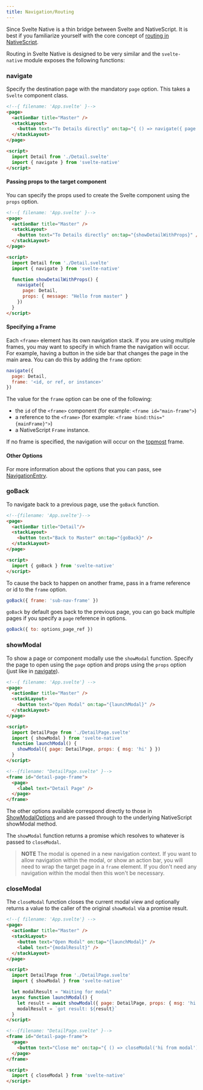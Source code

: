```yaml
---
title: Navigation/Routing
---
```


Since Svelte Native is a thin bridge between Svelte and NativeScript. It is best if you familiarize yourself with the core concept of [routing in NativeScript](https://docs.nativescript.org/core-concepts/navigation).

Routing in Svelte Native is designed to be very similar and the `svelte-native` module exposes the following functions:

### navigate

Specify the destination page with the mandatory `page` option. This takes a `Svelte` component class.

```html
<!--{ filename: 'App.svelte' }-->
<page>
  <actionBar title="Master" />
  <stackLayout>
    <button text="To Details directly" on:tap="{ () => navigate({ page: Detail }) }" />
  </stackLayout>
</page>

<script>
  import Detail from './Detail.svelte'
  import { navigate } from 'svelte-native'
</script>
```

#### Passing props to the target component

You can specify the props used to create the Svelte component using the `props` option.

```html
<!--{ filename: 'App.svelte' }-->
<page>
  <actionBar title="Master" />
  <stackLayout>
    <button text="To Details directly" on:tap="{showDetailWithProps}" />
  </stackLayout>
</page>

<script>
  import Detail from './Detail.svelte'
  import { navigate } from 'svelte-native'

  function showDetailWithProps() {
    navigate({
      page: Detail,
      props: { message: "Hello from master" }
    })
  }
</script>
```

#### Specifying a Frame

Each `<frame>` element has its own navigation stack. If you are using multiple frames, you may want to specify in which frame the navigation will occur. For example, having a button in the side bar that changes the page in the main area. You can do this by adding the `frame` option:

```js
navigate({
  page: Detail,
  frame: '<id, or ref, or instance>'
})
```

The value for the `frame` option can be one of the following:

* the `id` of the `<frame>` component (for example: `<frame id="main-frame">`)
* a reference to the `<frame>` (for example: `<frame bind:this="{mainFrame}">`)
* a NativeScript `Frame` instance.

If no frame is specified, the navigation will occur on the [topmost](https://docs.nativescript.org/api-reference/modules/_ui_frame_#topmost) frame.

#### Other Options

For more information about the options that you can pass, see [NavigationEntry](https://docs.nativescript.org/api-reference/interfaces/_ui_frame_.navigationentry).

### goBack

To navigate back to a previous page, use the `goBack` function.

```html
<!--{filename: 'App.svelte'}-->
<page>
  <actionBar title="Detail"/>
  <stackLayout>
    <button text="Back to Master" on:tap="{goBack}" />
  </stackLayout>
</page>

<script>
  import { goBack } from 'svelte-native'
</script>
```

To cause the back to happen on another frame, pass in a frame reference or id to the  `frame` option.

```js
goBack({ frame: 'sub-nav-frame' })
```

`goBack` by default goes back to the previous page, you can go back multiple pages if you specify a `page` reference in options.

```js
goBack({ to: options_page_ref })
```

### showModal

To show a page or component modally use the `showModal` function. Specify the page to open using the `page` option and props using the `props` option (just like in [navigate](#navigate)).

```html
<!--{ filename: 'App.svelte'} -->
<page>
  <actionBar title="Master" />
  <stackLayout>
    <button text="Open Modal" on:tap="{launchModal}" />
  </stackLayout>
</page>

<script>
  import DetailPage from './DetailPage.svelte'
  import { showModal } from 'svelte-native'
  function launchModal() {
    showModal({ page: DetailPage, props: { msg: 'hi' } })
  }
</script>
```

```html
<!--{filename: "DetailPage.svelte" }-->
<frame id="detail-page-frame">
  <page>
    <label text="Detail Page" />
  </page>
</frame>
```

The other options available correspond directly to those in [ShowModalOptions](https://docs.nativescript.org/api-reference/interfaces/_ui_core_view_base_.showmodaloptions) and are passed through to the underlying NativeScript showModal method.

The `showModal` function returns a promise which resolves to whatever is passed to `closeModal`.

> **NOTE** The modal is opened in a new navigation context. If you want to allow navigation within the modal, or show an action bar, you will need to wrap the target page in a `frame` element. If you don't need any navigation within the modal then this won't be necessary.

### closeModal

The `closeModal` function closes the current modal view and optionally returns a value to the caller of the original `showModal` via a promise result.

```html
<!--{ filename: 'App.svelte'} -->
<page>
  <actionBar title="Master" />
  <stackLayout>
    <button text="Open Modal" on:tap="{launchModal}" />
    <label text="{modalResult}" />
  </stackLayout>
</page>

<script>
  import DetailPage from './DetailPage.svelte'
  import { showModal } from 'svelte-native'

  let modalResult = "Waiting for modal"
  async function launchModal() {
    let result = await showModal({ page: DetailPage, props: { msg: 'hi' } })
    modalResult = `got result: ${result}`
  }
</script>
```

```html
<!--{filename: "DetailPage.svelte" }-->
<frame id="detail-page-frame">
  <page>
    <button text="Close me" on:tap="{ () => closeModal('hi from modal') }" />
  </page>
</frame>

<script>
  import { closeModal } from 'svelte-native'
</script>
```
